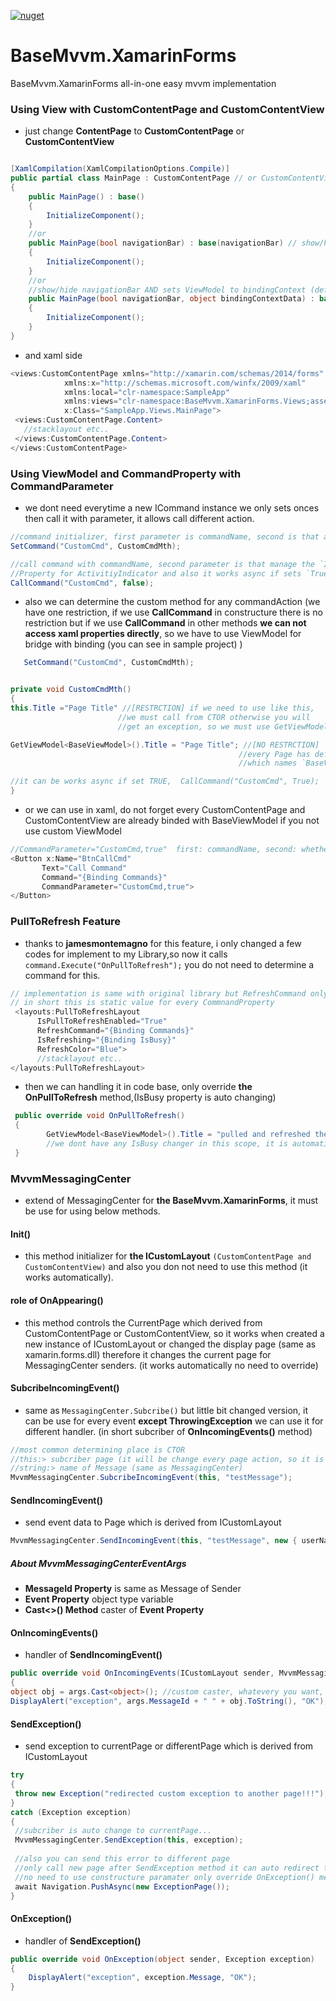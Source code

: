 [![nuget](https://img.shields.io/badge/Nuget-BaseMvvm.XamarinForms-brightgreen.svg?maxAge=259200)](https://www.nuget.org/packages/BaseMvvm.XamarinForms)

# BaseMvvm.XamarinForms
BaseMvvm.XamarinForms all-in-one easy mvvm implementation


### Using View with CustomContentPage and CustomContentView
- just change **ContentPage** to **CustomContentPage** or **CustomContentView**

```c#

[XamlCompilation(XamlCompilationOptions.Compile)]
public partial class MainPage : CustomContentPage // or CustomContentView
{
    public MainPage() : base() 
    {
        InitializeComponent();
    }
    //or
    public MainPage(bool navigationBar) : base(navigationBar) // show/hide navigationBar
    {
        InitializeComponent();
    }
    //or
    //show/hide navigationBar AND sets ViewModel to bindingContext (default ViewModel is BaseViewModel)
    public MainPage(bool navigationBar, object bindingContextData) : base(navigationBar, bindingContextData)
    {
        InitializeComponent();
    }
}
```
- and xaml side
 ```c#
 <views:CustomContentPage xmlns="http://xamarin.com/schemas/2014/forms"
             xmlns:x="http://schemas.microsoft.com/winfx/2009/xaml"
             xmlns:local="clr-namespace:SampleApp"
             xmlns:views="clr-namespace:BaseMvvm.XamarinForms.Views;assembly=BaseMvvm.XamarinForms"
             x:Class="SampleApp.Views.MainPage">
  <views:CustomContentPage.Content>
    //stacklayout etc..
  </views:CustomContentPage.Content>
</views:CustomContentPage>
 ```


### Using ViewModel and CommandProperty with CommandParameter
- we dont need everytime a new ICommand instance we only sets onces then call it with parameter, it allows call different action.
 ```c#
//command initializer, first parameter is commandName, second is that actionMethod
SetCommand("CustomCmd", CustomCmdMth); 

//call command with commandName, second parameter is that manage the `IsBusy` 
//Property for ActivitiyIndicator and also it works async if sets `True`.
CallCommand("CustomCmd", false);
```
- also we can determine the custom method for any commandAction (we have one restriction, if we use **CallCommand** in constructure there is no restriction but if we use **CallCommand** in other methods **we can not access xaml properties directly**, so we have to use ViewModel for bridge with binding (you can see in sample project) )
 ```c#
    SetCommand("CustomCmd", CustomCmdMth); 
 
 
private void CustomCmdMth()
{
this.Title ="Page Title" //[RESTRCTION] if we need to use like this, 
                         //we must call from CTOR otherwise you will 
                         //get an exception, so we must use GetViewModel<>()

GetViewModel<BaseViewModel>().Title = "Page Title"; //[NO RESTRCTION]
                                                    //every Page has default ViewModel 
                                                    //which names `BaseViewModel`

//it can be works async if set TRUE,  CallCommand("CustomCmd", True);
}
 ```
 
 - or we can use in xaml, do not forget every CustomContentPage and CustomContentView are already binded with BaseViewModel if you not use custom ViewModel
 ```c#
 //CommandParameter="CustomCmd,true"  first: commandName, second: whether use IsBusy or not
 <Button x:Name="BtnCallCmd" 
        Text="Call Command" 
        Command="{Binding Commands}" 
        CommandParameter="CustomCmd,true">
</Button>
 ```
 
 
 ### PullToRefresh Feature
 - thanks to **jamesmontemagno** for this feature, i only changed a few codes for implement to my Library,so now it calls `command.Execute("OnPullToRefresh");` you do not need to determine a command for this.
  ```c#
// implementation is same with original library but RefreshCommand only should be "{Binding Commands}", 
// in short this is static value for every CommnandProperty
   <layouts:PullToRefreshLayout
        IsPullToRefreshEnabled="True"
        RefreshCommand="{Binding Commands}"
        IsRefreshing="{Binding IsBusy}"
        RefreshColor="Blue">
        //stacklayout etc..
</layouts:PullToRefreshLayout>
  ```
  - then we can handling it in code base, only override **the OnPullToRefresh** method,(IsBusy property is auto changing)
```c#
 public override void OnPullToRefresh()
 {
        GetViewModel<BaseViewModel>().Title = "pulled and refreshed the page";
        //we dont have any IsBusy changer in this scope, it is automatic
 }
```
    
  ### MvvmMessagingCenter
  - extend of MessagingCenter for **the BaseMvvm.XamarinForms**, it must be use for using below methods.
  
   #### Init()
   - this method initializer for **the ICustomLayout** `(CustomContentPage and CustomContentView)` and also you don not need to use this method (it works automatically).
   
   #### role of OnAppearing()
   - this method controls the CurrentPage which derived from CustomContentPage or CustomContentView, so it works when created a new instance of ICustomLayout or changed the display page (same as xamarin.forms.dll) therefore it changes the current page for MessagingCenter senders. (it works automatically no need to override)
   
   #### SubcribeIncomingEvent()
   - same as `MessagingCenter.Subcribe()` but little bit changed version, it can be use for every event **except ThrowingException** we can use it for different handler. (in short subcriber of **OnIncomingEvents()** method)
```c#
//most common determining place is CTOR
//this:> subcriber page (it will be change every page action, so it is dynamic)
//string:> name of Message (same as MessagingCenter)
MvvmMessagingCenter.SubcribeIncomingEvent(this, "testMessage");
```

   #### SendIncomingEvent()
   - send event data to Page which is derived from ICustomLayout
```c#
MvvmMessagingCenter.SendIncomingEvent(this, "testMessage", new { userName = "mustafa" });
```

   ##### About MvvmMessagingCenterEventArgs
   - **MessageId Property** is same as Message of Sender
   - **Event Property** object type variable
   - **Cast<>() Method** caster of **Event Property**
   
   #### OnIncomingEvents()
   - handler of **SendIncomingEvent()**
```c#
public override void OnIncomingEvents(ICustomLayout sender, MvvmMessagingCenterEventArgs args)
{
object obj = args.Cast<object>(); //custom caster, whatevery you want, you can cast
DisplayAlert("exception", args.MessageId + " " + obj.ToString(), "OK");
```
   
   
   #### SendException()
   - send exception to currentPage or differentPage which is derived from ICustomLayout
   ```c#            
try
{
    throw new Exception("redirected custom exception to another page!!!");
}
catch (Exception exception)
{
    //subcriber is auto change to currentPage...
    MvvmMessagingCenter.SendException(this, exception); 
    
    //also you can send this error to different page
    //only call new page after SendException method it can auto redirect to new page 
    //no need to use constructure paramater only override OnException() method :))
    await Navigation.PushAsync(new ExceptionPage());
}
   ```
 
   #### OnException()
   - handler of **SendException()**
```c#     
public override void OnException(object sender, Exception exception)
{
    DisplayAlert("exception", exception.Message, "OK");
}
```
